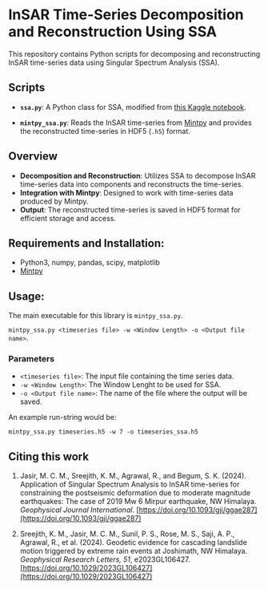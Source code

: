 
# InSAR Time-Series Decomposition and Reconstruction Using SSA

This repository contains Python scripts for decomposing and reconstructing InSAR time-series data using Singular Spectrum Analysis (SSA).

## Scripts

- **`ssa.py`**: A Python class for SSA, modified from [this Kaggle notebook](https://www.kaggle.com/code/jdarcy/introducing-ssa-for-time-series-decomposition).

- **`mintpy_ssa.py`**: Reads the InSAR time-series from [Mintpy](https://github.com/insarlab/MintPy) and provides the reconstructed time-series in HDF5 (`.h5`) format.

## Overview

- **Decomposition and Reconstruction**: Utilizes SSA to decompose InSAR time-series data into components and reconstructs the time-series.
- **Integration with Mintpy**: Designed to work with time-series data produced by Mintpy.
- **Output**: The reconstructed time-series is saved in HDF5 format for efficient storage and access.

## Requirements and Installation:

* Python3, numpy, pandas, scipy, matplotlib
* [Mintpy](https://github.com/insarlab/MintPy)

## Usage: 
The main executable for this library is ```mintpy_ssa.py```.

```mintpy_ssa.py <timeseries file> -w <Window Length> -o <Output file name>```.
### Parameters
* `<timeseries file>`: The input file containing the time series data.
* `-w <Window Length>`: The Window Lenght to be used for SSA.
* `-o <Output file name>`: The name of the file where the output will be saved.

An example run-string would be: 

```mintpy_ssa.py timeseries.h5 -w 7 -o timeseries_ssa.h5```

## Citing this work

1. Jasir, M. C. M., Sreejith, K. M., Agrawal, R., and Begum, S. K. (2024). Application of Singular Spectrum Analysis to InSAR time-series for constraining the postseismic deformation due to moderate magnitude earthquakes: The case of 2019 Mw 6 Mirpur earthquake, NW Himalaya. *Geophysical Journal International*. [https://doi.org/10.1093/gji/ggae287](https://doi.org/10.1093/gji/ggae287)

2. Sreejith, K. M., Jasir, M. C. M., Sunil, P. S., Rose, M. S., Saji, A. P., Agrawal, R., et al. (2024). Geodetic evidence for cascading landslide motion triggered by extreme rain events at Joshimath, NW Himalaya. *Geophysical Research Letters, 51*, e2023GL106427. [https://doi.org/10.1029/2023GL106427](https://doi.org/10.1029/2023GL106427)

